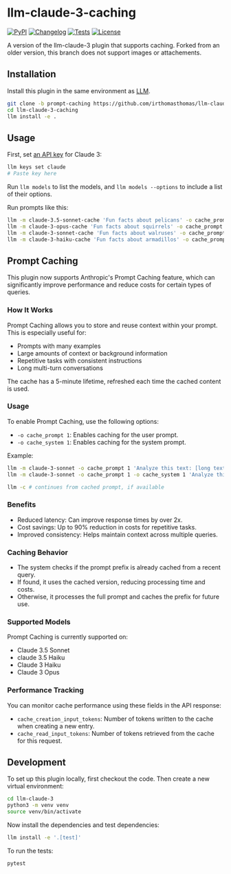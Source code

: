 # llm-claude-3-caching

[![PyPI](https://img.shields.io/pypi/v/llm-claude-3.svg)](https://pypi.org/project/llm-claude-3/)
[![Changelog](https://img.shields.io/github/v/release/simonw/llm-claude-3?include_prereleases&label=changelog)](https://github.com/simonw/llm-claude-3/releases)
[![Tests](https://github.com/simonw/llm-claude-3/actions/workflows/test.yml/badge.svg)](https://github.com/simonw/llm-claude-3/actions/workflows/test.yml)
[![License](https://img.shields.io/badge/license-Apache%202.0-blue.svg)](https://github.com/simonw/llm-claude-3/blob/main/LICENSE)

A version of the llm-claude-3 plugin that supports caching. Forked from an older version, this branch does not support images or attachements.

## Installation

Install this plugin in the same environment as [LLM](https://llm.datasette.io/).
```bash
git clone -b prompt-caching https://github.com/irthomasthomas/llm-claude-3-caching.git
cd llm-claude-3-caching
llm install -e .
```
## Usage

First, set [an API key](https://console.anthropic.com/settings/keys) for Claude 3:
```bash
llm keys set claude
# Paste key here
```

Run `llm models` to list the models, and `llm models --options` to include a list of their options.

Run prompts like this:
```bash
llm -m claude-3.5-sonnet-cache 'Fun facts about pelicans' -o cache_prompt 1
llm -m claude-3-opus-cache 'Fun facts about squirrels' -o cache_prompt 1
llm -m claude-3-sonnet-cache 'Fun facts about walruses' -o cache_prompt 1
llm -m claude-3-haiku-cache 'Fun facts about armadillos' -o cache_prompt 1
```

## Prompt Caching

This plugin now supports Anthropic's Prompt Caching feature, which can significantly improve performance and reduce costs for certain types of queries.

### How It Works

Prompt Caching allows you to store and reuse context within your prompt. This is especially useful for:

- Prompts with many examples
- Large amounts of context or background information
- Repetitive tasks with consistent instructions
- Long multi-turn conversations

The cache has a 5-minute lifetime, refreshed each time the cached content is used.

### Usage

To enable Prompt Caching, use the following options:

- `-o cache_prompt 1`: Enables caching for the user prompt.
- `-o cache_system 1`: Enables caching for the system prompt.

Example:
```bash
llm -m claude-3-sonnet -o cache_prompt 1 'Analyze this text: [long text here]'
llm -m claude-3-sonnet -o cache_prompt 1 -o cache_system 1 'Analyze this text: [long text here]' --system '[long system prompt here]'

llm -c # continues from cached prompt, if available
```

### Benefits

- Reduced latency: Can improve response times by over 2x.
- Cost savings: Up to 90% reduction in costs for repetitive tasks.
- Improved consistency: Helps maintain context across multiple queries.

### Caching Behavior

- The system checks if the prompt prefix is already cached from a recent query.
- If found, it uses the cached version, reducing processing time and costs.
- Otherwise, it processes the full prompt and caches the prefix for future use.

### Supported Models

Prompt Caching is currently supported on:

- Claude 3.5 Sonnet
- claude 3.5 Haiku
- Claude 3 Haiku
- Claude 3 Opus

### Performance Tracking

You can monitor cache performance using these fields in the API response:

- `cache_creation_input_tokens`: Number of tokens written to the cache when creating a new entry.
- `cache_read_input_tokens`: Number of tokens retrieved from the cache for this request.
  
## Development

To set up this plugin locally, first checkout the code. Then create a new virtual environment:
```bash
cd llm-claude-3
python3 -m venv venv
source venv/bin/activate
```
Now install the dependencies and test dependencies:
```bash
llm install -e '.[test]'
```
To run the tests:
```bash
pytest
```
